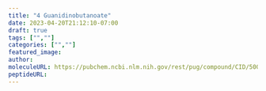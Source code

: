 ```yaml
---
title: "4 Guanidinobutanoate"
date: 2023-04-20T21:12:10-07:00
draft: true
tags: ["",""]
categories: ["",""]
featured_image: 
author: 
moleculeURL: https://pubchem.ncbi.nlm.nih.gov/rest/pug/compound/CID/500/record/SDF/?record_type=3d&response_type=display
peptideURL:
---
```

